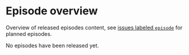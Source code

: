 # Episode overview

Overview of released episodes content, see [issues labeled `episode`](https://github.com/nestauk/kuebiko/issues?q=is%3Aopen+label%3Aepisode+sort%3Acreated-asc) for planned episodes.

No episodes have been released yet.
